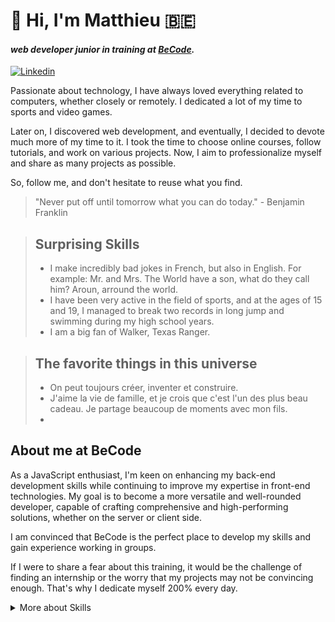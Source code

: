# :wave: Hi, I'm Matthieu 🇧🇪
#### _web developer junior in training at <a href="https://becode.org/fr/" target="_blank">BeCode</a>._

[![Linkedin](https://img.shields.io/badge/linkedin--lightgrey?style=social&logo=linkedin)](https://www.linkedin.com/in/matthieugravy/)


Passionate about technology, I have always loved everything related to computers, whether closely or remotely. I dedicated a lot of my time to sports and video games.

Later on, I discovered web development, and eventually, I decided to devote much more of my time to it. I took the time to choose online courses, follow tutorials, and work on various projects. Now, I aim to professionalize myself and share as many projects as possible.

So, follow me, and don't hesitate to reuse what you find.

> "Never put off until tomorrow what you can do today." - Benjamin Franklin

> ## Surprising Skills
> - I make incredibly bad jokes in French, but also in English. For example: Mr. and Mrs. The World have a son, what do they call him? Aroun, arround the world.
> - I have been very active in the field of sports, and at the ages of 15 and 19, I managed to break two records in long jump and swimming during my high school years.
> - I am a big fan of Walker, Texas Ranger.

> ## The favorite things in this universe
> - On peut toujours créer, inventer et construire.
>- J'aime la vie de famille, et je crois que c'est l'un des plus beau cadeau. Je partage beaucoup de moments avec mon fils.
> - 

## About me at BeCode
As a JavaScript enthusiast, I'm keen on enhancing my back-end development skills while continuing to improve my expertise in front-end technologies. My goal is to become a more versatile and well-rounded developer, capable of crafting comprehensive and high-performing solutions, whether on the server or client side. 

I am convinced that BeCode is the perfect place to develop my skills and gain experience working in groups.

If I were to share a fear about this training, it would be the challenge of finding an internship or the worry that my projects may not be convincing enough. That's why I dedicate myself 200% every day.


<details>
  <summary>More about Skills
  </summary>
<h4>Languages ​​/ Frameworks</h4>  
<img height="20px" src="https://wallpapercave.com/wp/wp5191399.jpg" alt="JS" title="JS"/>&nbsp;&nbsp;
<img height="20px" src="https://1000marcas.net/wp-content/uploads/2021/06/Sass-Logo-500x313.png" alt="sass" title="sass"/>&nbsp;&nbsp;
<img height="20px" src="https://i0.wp.com/se-tomo.com/wp/wp-content/uploads/2018/10/Vue.png?resize=1280%2C720&ssl=1" alt="vueJS" title="vueJS"/>&nbsp;&nbsp;
<img height="20px" src="https://i0.wp.com/innovationyourself.com/wp-content/uploads/2020/08/nodejs-logo.png?resize=752%2C440&ssl=1" alt="nodeJS" title="nodeJS"/>&nbsp;&nbsp;

  <h4>Tools</h4>
<img height="20px" src="http://www.boylesoftware.com/blog/wp-content/uploads/2016/04/400x164_npm_logo.jpg" alt="npm" title="npm"/>&nbsp;&nbsp;
<img height="20px" src="https://miro.medium.com/v2/format:webp/1*gdoQ1_5OID90wf1eLTFvWw.png" alt="webpack" title="webpack"/>&nbsp;&nbsp;
<img height="20px" src="https://images.ctfassets.net/3prze68gbwl1/asset-17suaysk1qa1i0a/46ad962cd15f56f4d000001e74f4eeb9/Babel-Javascript-compiler.png" alt="babel" title="babel"/>&nbsp;&nbsp;
<img height="20px" src="https://miro.medium.com/v2/resize:fit:720/format:webp/1*XP-mZOrIqX7OsFInN2ngRQ.png" alt="express" title="express"/>&nbsp;&nbsp;
<img height="20px" src="https://1000marcas.net/wp-content/uploads/2021/06/Git-Logo-500x313.png" alt="git" title="git"/>&nbsp;&nbsp;

<h4>Environment </h4>
<img height="20px" src="https://p1.hiclipart.com/preview/354/761/130/visual-studio-code-icon-redesign-for-macos-vscode-blue-and-white-logo-png-clipart.jpg" alt="vscode" title="vscode"/>&nbsp;&nbsp;
<img height="20px" src="https://maisgeek.com/wp-content/uploads/2020/10/img_5aecaa880ad8d.pagespeed.ce_.r-PeXl_qVa.png" alt="ubuntu" title="ubuntu"/>&nbsp;&nbsp;
</details>
                                                                   


